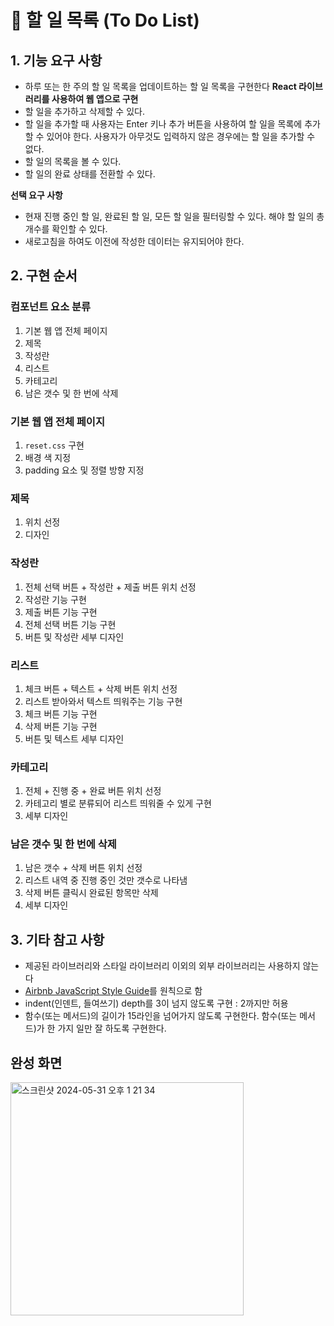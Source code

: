 # 📝 할 일 목록 (To Do List)

## 1. 기능 요구 사항

- 하루 또는 한 주의 할 일 목록을 업데이트하는 할 일 목록을 구현한다 **React 라이브러리를 사용하여 웹 앱으로 구현**
- 할 일을 추가하고 삭제할 수 있다.
- 할 일을 추가할 때 사용자는 Enter 키나 추가 버튼을 사용하여 할 일을 목록에 추가할 수 있어야 한다. 사용자가 아무것도 입력하지 않은 경우에는 할 일을 추가할 수 없다.
- 할 일의 목록을 볼 수 있다.
- 할 일의 완료 상태를 전환할 수 있다.

**선택 요구 사항**
- 현재 진행 중인 할 일, 완료된 할 일, 모든 할 일을 필터링할 수 있다. 해야 할 일의 총개수를 확인할 수 있다.
- 새로고침을 하여도 이전에 작성한 데이터는 유지되어야 한다.

## 2. 구현 순서

### 컴포넌트 요소 분류
1. 기본 웹 앱 전체 페이지
2. 제목
3. 작성란
4. 리스트
5. 카테고리
6. 남은 갯수 및 한 번에 삭제

### 기본 웹 앱 전체 페이지
1. `reset.css` 구현
2. 배경 색 지정
3. padding 요소 및 정렬 방향 지정

### 제목
1. 위치 선정
2. 디자인

### 작성란
1. 전체 선택 버튼 + 작성란 + 제출 버튼 위치 선정
2. 작성란 기능 구현
3. 제출 버튼 기능 구현
4. 전체 선택 버튼 기능 구현
5. 버튼 및 작성란 세부 디자인

### 리스트
1. 체크 버튼 + 텍스트 + 삭제 버튼 위치 선정
2. 리스트 받아와서 텍스트 띄워주는 기능 구현
3. 체크 버튼 기능 구현
4. 삭제 버튼 기능 구현
5. 버튼 및 텍스트 세부 디자인

### 카테고리
1. 전체 + 진행 중 + 완료 버튼 위치 선정
2. 카테고리 별로 분류되어 리스트 띄워줄 수 있게 구현
3. 세부 디자인

### 남은 갯수 및 한 번에 삭제
1. 남은 갯수 + 삭제 버튼 위치 선정
2. 리스트 내역 중 진행 중인 것만 갯수로 나타냄
3. 삭제 버튼 클릭시 완료된 항목만 삭제
4. 세부 디자인

## 3. 기타 참고 사항

- 제공된 라이브러리와 스타일 라이브러리 이외의 외부 라이브러리는 사용하지 않는다
- [Airbnb JavaScript Style Guide](https://github.com/airbnb/javascript)를 원칙으로 함
- indent(인덴트, 들여쓰기) depth를 3이 넘지 않도록 구현 : 2까지만 허용
- 함수(또는 메서드)의 길이가 15라인을 넘어가지 않도록 구현한다. 함수(또는 메서드)가 한 가지 일만 잘 하도록 구현한다.

## 완성 화면
<img width="373" alt="스크린샷 2024-05-31 오후 1 21 34" src="https://github.com/nnoonjy/react-todo-list-precourse/assets/102630375/087afa7f-e717-4205-a447-a7d78b0185f5">

